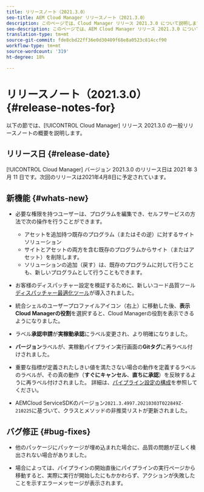 ```yaml
---
title: リリースノート（2021.3.0）
seo-title: AEM Cloud Manager リリースノート（2021.3.0）
description: このページでは、Cloud Manager リリース 2021.3.0 について説明します。
seo-description: このページでは、AEM Cloud Manager リリース 2021.3.0 について説明します。
translation-type: tm+mt
source-git-commit: fde8cbd22ff36e0d30409f68e8a0523c814ccf90
workflow-type: tm+mt
source-wordcount: '319'
ht-degree: 18%

---
```


# リリースノート（2021.3.0） {#release-notes-for}

以下の節では、[!UICONTROL Cloud Manager] リリース 2021.3.0 の一般リリースノートの概要を説明します。

## リリース日 {#release-date}

[!UICONTROL Cloud Manager] バージョン 2021.3.0 のリリース日は 2021 年 3 月 11 日です。次回のリリースは2021年4月8日に予定されています。

## 新機能 {#whats-new}

* 必要な権限を持つユーザーは、プログラムを編集でき、セルフサービスの方法で次の操作を行うことができます。

   * アセットを追加持つ既存のプログラム（またはその逆）に対するサイトソリューション
   * サイトとアセットの両方を含む既存のプログラムからサイト（またはアセット）を削除します。
   * ソリューションの追加（戻す）は、既存のプログラムに対して行うことも、新しいプログラムとして行うこともできます。

* お客様のディスパッチャー設定を検証するために、新しいコード品質ツール[ディスパッチャー最適化ツール](https://experienceleague.adobe.com/docs/experience-manager-cloud-manager/using/how-to-use/custom-code-quality-rules.html?lang=en#dispatcher-optimization-tool-rules)が導入されました。

* 統合シェルのユーザープロファイルアイコン（右上）に移動した後、**表示Cloud Managerの役割**&#x200B;を選択すると、Cloud Managerの役割を表示できるようになりました。

* ラベル&#x200B;**承認申請**&#x200B;が&#x200B;**実稼動承認**&#x200B;にラベル変更され、より明確になりました。

* **バージョン**&#x200B;ラベルが、実稼動パイプライン実行画面の&#x200B;**Gitタグ**&#x200B;に再ラベル付けされました。

* 重要な指標が定義されたしきい値を満たさない場合の動作を定義するラベルのラベルが、その真の動作（**すぐにキャンセル**、**直ちに承認**）を反映するように再ラベル付けされました。 詳細は、[パイプライン設定の構成](https://experienceleague.adobe.com/docs/experience-manager-cloud-manager/using/how-to-use/configuring-pipeline.html?lang=en#configuring-the-pipeline-settings-from-cloud-manager)を参照してください。

* AEMCloud ServiceSDKのバージョン`2021.3.4997.20210303T022849Z-210225`に基づいて、クラスとメソッドの非推奨リストが更新されました。

## バグ修正 {#bug-fixes}

* 他のパッケージにパッケージが埋め込まれた場合に、品質の問題が正しく検出されない場合がありました。

* 場合によっては、パイプラインの開始直後にパイプラインの実行ページから移動すると、実際に実行が開始したにもかかわらず、アクションが失敗したことを示すエラーメッセージが表示されます。